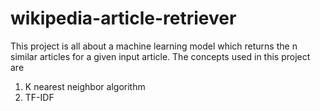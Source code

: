 # wikipedia-article-retriever

This project is all about a machine learning model which returns the n similar articles for a given input article. The concepts used in this project are 
1. K nearest neighbor algorithm
2. TF-IDF
